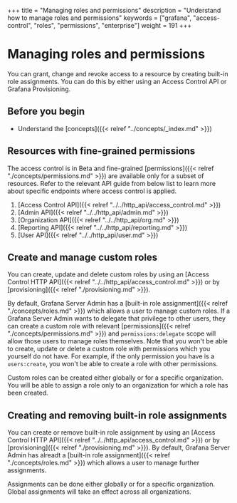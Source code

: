 +++
title = "Managing roles and permissions"
description = "Understand how to manage roles and permissions"
keywords = ["grafana", "access-control", "roles", "permissions", "enterprise"]
weight = 191
+++

# Managing roles and permissions

You can grant, change and revoke access to a resource by creating built-in role assignments. You can do this by either using an Access Control API or Grafana Provisioning.

## Before you begin

- Understand the [concepts]({{< relref "../concepts/_index.md" >}})

## Resources with fine-grained permissions 

The access control is in Beta and fine-grained [permissions]({{< relref "./concepts/permissions.md" >}}) are available only for a subset of resources. 
Refer to the relevant API guide from below list to learn more about specific endpoints where access control is applied.

1. [Access Control API]({{< relref "../../http_api/access_control.md" >}})
1. [Admin API]({{< relref "../../http_api/admin.md" >}})
1. [Organization API]({{< relref "../../http_api/org.md" >}})
1. [Reporting API]({{< relref "../../http_api/reporting.md" >}})
1. [User API]({{< relref "../../http_api/user.md" >}})

## Create and manage custom roles

You can create, update and delete custom roles by using an [Access Control HTTP API]({{< relref "../../http_api/access_control.md" >}}) or by [provisioning]({{< relref "./provisioning.md" >}}).

By default, Grafana Server Admin has a [built-in role assignment]({{< relref "./concepts/roles.md" >}}) which allows a user to manage custom roles. 
If a Grafana Server Admin wants to delegate that privilege to other users, they can create a custom role with relevant [permissions]({{< relref "./concepts/permissions.md" >}}) and `permissions:delegate` scope will allow those users to manage roles themselves.
Note that you won't be able to create, update or delete a custom role with permissions which you yourself do not have. For example, if the only permission you have is a `users:create`, you won't be able to create a role with other permissions.

Custom roles can be created either globally or for a specific organization. You will be able to assign a role only to an organization for which a role has been created.

## Creating and removing built-in role assignments

You can create or remove built-in role assignment by using an [Access Control HTTP API]({{< relref "../../http_api/access_control.md" >}}) or by [provisioning]({{< relref "./provisioning.md" >}}).
By default, Grafana Server Admin has alreadt a [built-in role assignment]({{< relref "./concepts/roles.md" >}}) which allows a user to manage further assignments. 

Assignments can be done either globally or for a specific organization. Global assignments will take an effect across all organizations. 
